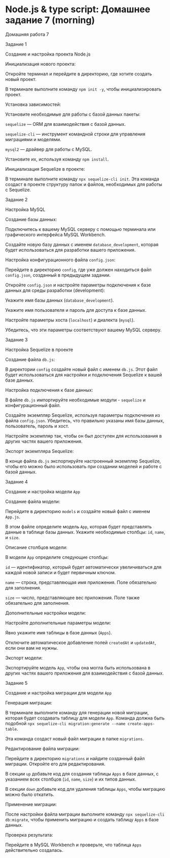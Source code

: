 # Node.js & type script: Домашнее задание 7 (morning)

Домашняя работа 7

Задание 1

Создание и настройка проекта Node.js

Инициализация нового проекта:

Откройте терминал и перейдите в директорию, где хотите создать новый проект.

В терминале выполните команду `npm init -y`, чтобы инициализировать проект.

Установка зависимостей:

Установите необходимые для работы с базой данных пакеты:

`sequelize` — ORM для взаимодействия с базой данных.

`sequelize-cli` — инструмент командной строки для управления миграциями и моделями.

`mysql2` — драйвер для работы с MySQL.

Установите их, используя команду `npm install`.

Инициализация Sequelize в проекте:

В терминале выполните команду `npx sequelize-cli init`. Эта команда создаст в проекте структуру папок и файлов, необходимых для работы с Sequelize.

Задание 2

Настройка MySQL

Создание базы данных:

Подключитесь к вашему MySQL серверу с помощью терминала или графического интерфейса MySQL Workbench.

Создайте новую базу данных с именем `database_development`, которая будет использоваться для разработки вашего приложения.

Настройка конфигурационного файла `config.json`:

Перейдите в директорию `config`, где уже должен находиться файл `config.json`, созданный в предыдущем задании.

Откройте `config.json` и настройте параметры подключения к базе данных для среды разработки (development):

Укажите имя базы данных (`database_development`).

Укажите имя пользователя и пароль для доступа к базе данных.

Настройте параметры хоста (`localhost`) и диалекта (`mysql`).

Убедитесь, что эти параметры соответствуют вашему MySQL серверу.

Задание 3

Настройка Sequelize в проекте

Создание файла `db.js`:

В директории `config` создайте новый файл с именем `db.js`. Этот файл будет использоваться для настройки и подключения Sequelize к вашей базе данных.

Настройка подключения к базе данных:

В файле `db.js` импортируйте необходимые модули - `sequelize` и конфигурационный файл.

Создайте экземпляр Sequelize, используя параметры подключения из файла `config.json`. Убедитесь, что правильно указаны имя базы данных, пользователь, пароль и хост.

Настройте экземпляр так, чтобы он был доступен для использования в других частях вашего приложения.

Экспорт экземпляра Sequelize:

В конце файла `db.js` экспортируйте настроенный экземпляр Sequelize, чтобы его можно было использовать при создании моделей и работе с базой данных.

Задание 4

Создание и настройка модели `App`

Создание файла модели:

Перейдите в директорию `models` и создайте новый файл с именем `App.js`.

В этом файле определите модель `App`, которая будет представлять данные в таблице базы данных. Укажите необходимые столбцы: `id`, `name`, и `size`.

Описание столбцов модели:

В модели `App` определите следующие столбцы:

`id` — идентификатор, который будет автоматически увеличиваться для каждой новой записи и будет первичным ключом.

`name` — строка, представляющая имя приложения. Поле обязательно для заполнения.

`size` — число, представляющее вес приложения. Поле также обязательно для заполнения.

Дополнительные настройки модели:

Настройте дополнительные параметры модели:

Явно укажите имя таблицы в базе данных (`Apps`).

Отключите автоматическое добавление полей `createdAt` и `updatedAt`, если они вам не нужны.

Экспорт модели:

Экспортируйте модель `App`, чтобы она могла быть использована в других частях вашего приложения для взаимодействия с базой данных.

Задание 5

Создание и настройка миграции для модели `App`

Генерация миграции:

В терминале выполните команду для генерации новой миграции, которая будет создавать таблицу для модели `App`. Команда должна быть подобной `npx sequelize-cli migration:generate --name create-apps-table`.

Эта команда создаст новый файл миграции в папке `migrations`.

Редактирование файла миграции:

Перейдите в директорию `migrations` и найдите созданный файл миграции. Откройте его для редактирования.

В секции `up` добавьте код для создания таблицы `Apps` в базе данных, с указанием всех столбцов (`id`, `name`, `size`) и их типов данных.

В секции `down` добавьте код для удаления таблицы `Apps`, чтобы миграцию можно было откатить.

Применение миграции:

После настройки файла миграции выполните команду `npx sequelize-cli db:migrate`, чтобы применить миграцию и создать таблицу `Apps` в базе данных.

Проверка результата:

Перейдите в MySQL Workbench и проверьте, что таблица `Apps` действительно создалась.
